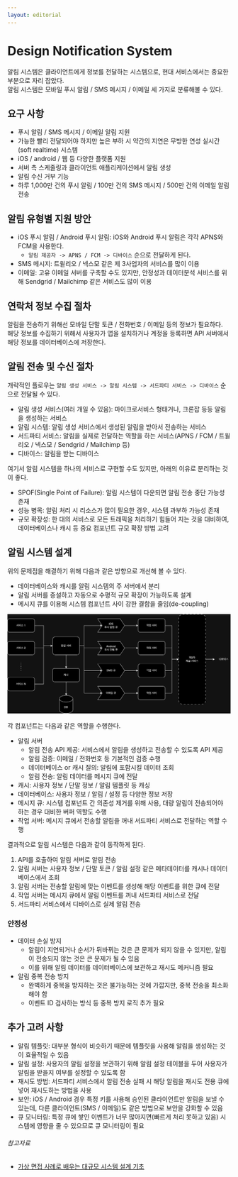 ```yaml
---
layout: editorial
---
```


# Design Notification System

알림 시스템은 클라이언트에게 정보를 전달하는 시스템으로, 현대 서비스에서는 중요한 부분으로 자리 잡았다.  
알림 시스템은 모바일 푸시 알림 / SMS 메시지 / 이메일 세 가지로 분류해볼 수 있다.

## 요구 사항

- 푸시 알림 / SMS 메시지 / 이메일 알림 지원
- 가능한 빨리 전달되어야 하지만 높은 부하 시 약간의 지연은 무방한 연성 실시간(soft realtime) 시스템
- iOS / android / 웹 등 다양한 플랫폼 지원
- 서버 측 스케줄링과 클라이언트 애플리케이션에서 알림 생성
- 알림 수신 거부 기능
- 하루 1,000만 건의 푸시 알림 / 100만 건의 SMS 메시지 / 500만 건의 이메일 알림 전송

## 알림 유형별 지원 방안

- iOS 푸시 알림 / Android 푸시 알림: iOS와 Android 푸시 알림은 각각 APNS와 FCM을 사용한다.
    - `알림 제공자 -> APNS / FCM -> 디바이스` 순으로 전달하게 된다.
- SMS 메시지: 트윌리오 / 넥스모 같은 제 3사업자의 서비스를 많이 이용
- 이메일: 고유 이메일 서버를 구축할 수도 있지만, 안정성과 데이터분석 서비스를 위해 Sendgrid / Mailchimp 같은 서비스도 많이 이용

## 연락처 정보 수집 절차

알림을 전송하기 위해선 모바일 단말 토큰 / 전화번호 / 이메일 등의 정보가 필요하다.  
해당 정보를 수집하기 위해서 사용자가 앱을 설치하거나 계정을 등록하면 API 서버에서 해당 정보를 데이터베이스에 저장한다.

## 알림 전송 및 수신 절차

개략적인 플로우는 `알림 생성 서비스 -> 알림 시스템 -> 서드파티 서비스 -> 디바이스` 순으로 전달될 수 있다.

- 알림 생성 서비스(여러 개일 수 있음): 마이크로서비스 형태거나, 크론잡 등등 알림을 생성하는 서비스
- 알림 시스템: 알림 생성 서비스에서 생성된 알림을 받아서 전송하는 서비스
- 서드파티 서비스: 알림을 실제로 전달하는 역할을 하는 서비스(APNS / FCM / 트윌리오 / 넥스모 / Sendgrid / Mailchimp 등)
- 디바이스: 알림을 받는 디바이스

여기서 알림 시스템을 하나의 서비스로 구현할 수도 있지만, 아래의 이유로 분리하는 것이 좋다.

- SPOF(Single Point of Failure): 알림 시스템이 다운되면 알림 전송 중단 가능성 존재
- 성능 병목: 알림 처리 시 리소스가 많이 필요한 경우, 시스템 과부하 가능성 존재
- 규모 확장성: 한 대의 서비스로 모든 트래픽을 처리하기 힘들어 지는 것을 대비하여, 데이터베이스나 캐시 등 중요 컴포넌트 규모 확장 방법 고려

## 알림 시스템 설계

위의 문제점을 해결하기 위해 다음과 같은 방향으로 개선해 볼 수 있다.

- 데이터베이스와 캐시를 알림 시스템의 주 서버에서 분리
- 알림 서버를 증설하고 자동으로 수평적 규모 확장이 가능하도록 설계
- 메시지 큐를 이용해 시스템 컴포넌트 사이 강한 결함을 줄임(de-coupling)

![Notification System](image/notification-system-flow.png)

각 컴포넌트는 다음과 같은 역할을 수행한다.

- 알림 서버
    - 알림 전송 API 제공: 서비스에서 알림을 생성하고 전송할 수 있도록 API 제공
    - 알림 검증: 이메일 / 전화번호 등 기본적인 검증 수행
    - 데이터베이스 or 캐시 질의: 알림에 포함시킬 데이터 조회
    - 알림 전송: 알림 데이터를 메시지 큐에 전달
- 캐시: 사용자 정보 / 단말 정보 / 알림 템플릿 등 캐싱
- 데이터베이스: 사용자 정보 / 알림 / 설정 등 다양한 정보 저장
- 메시지 큐: 시스템 컴포넌트 간 의존성 제거를 위해 사용, 대량 알림이 전송되어야 하는 경우 대비한 버퍼 역할도 수행
- 작업 서버: 메시지 큐에서 전송할 알림을 꺼내 서드파티 서비스로 전달하는 역할 수행

결과적으로 알림 시스템은 다음과 같이 동작하게 된다.

1. API를 호출하여 알림 서버로 알림 전송
2. 알림 서버는 사용자 정보 / 단말 토큰 / 알림 설정 같은 메타데이터를 캐시나 데이터베이스에서 조회
3. 알림 서버는 전송할 알림에 맞는 이벤트를 생성해 해당 이벤트를 위한 큐에 전달
4. 작업 서버는 메시지 큐에서 알림 이벤트를 꺼내 서드파티 서비스로 전달
5. 서드파티 서비스에서 디바이스로 실제 알림 전송

### 안정성

- 데이터 손실 방지
    - 알림이 지연되거나 순서가 뒤바뀌는 것은 큰 문제가 되지 않을 수 있지만, 알림이 전송되지 않는 것은 큰 문제가 될 수 있음
    - 이를 위해 알림 데이터를 데이터베이스에 보관하고 재시도 메커니즘 필요
- 알림 중복 전송 방지
    - 완벽하게 중복을 방지하는 것은 불가능하는 것에 가깝지만, 중복 전송을 최소화 해야 함
    - 이벤트 ID 검사하는 방식 등 중복 방지 로직 추가 필요

## 추가 고려 사항

- 알림 템플릿: 대부분 형식이 비슷하기 때문에 템플릿을 사용해 알림을 생성하는 것이 효율적일 수 있음
- 알림 설정: 사용자의 알림 설정을 보관하기 위해 알림 설정 테이블을 두어 사용자가 알림을 받을지 여부를 설정할 수 있도록 함
- 재시도 방법: 서드파티 서비스에서 알림 전송 실패 시 해당 알림을 재시도 전용 큐에 넣어 재시도하는 방법을 사용
- 보안: iOS / Android 경우 특정 키를 사용해 승인된 클라이언트만 알림을 보낼 수 있는데, 다른 클라이언트(SMS / 이메일)도 같은 방법으로 보안을 강화할 수 있음
- 큐 모니터링: 특정 큐에 쌓인 이벤트가 너무 많아지면(빠르게 처리 못하고 있음) 시스템에 영향을 줄 수 있으므로 큐 모니터링이 필요

###### 참고자료

- [가상 면접 사례로 배우는 대규모 시스템 설계 기초](https://www.nl.go.kr/seoji/contents/S80100000000.do?schM=intgr_detail_view_isbn&page=1&pageUnit=10&schType=simple&schStr=%EA%B0%80%EC%83%81+%EB%A9%B4%EC%A0%91+%EC%82%AC%EB%A1%80%EB%A1%9C+%EB%B0%B0%EC%9A%B0%EB%8A%94+%EB%8C%80%EA%B7%9C%EB%AA%A8&isbn=9788966263240&cipId=228421467%2C)
